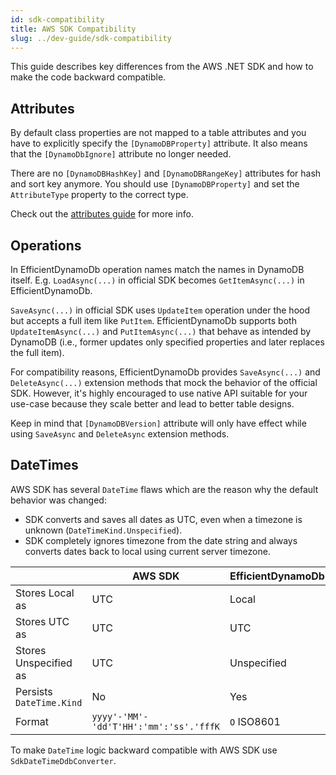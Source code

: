 ```yaml
---
id: sdk-compatibility
title: AWS SDK Compatibility
slug: ../dev-guide/sdk-compatibility
---
```


This guide describes key differences from the AWS .NET SDK and how to make the code backward compatible.

## Attributes

By default class properties are not mapped to a table attributes and you have to explicitly specify the `[DynamoDBProperty]` attribute.
It also means that the `[DynamoDbIgnore]` attribute no longer needed.

There are no `[DynamoDBHashKey]` and `[DynamoDBRangeKey]` attributes for hash and sort key anymore.
You should use `[DynamoDBProperty]` and set the `AttributeType` property to the correct type.

Check out the  [attributes guide](./high_level/attributes.md#mapping-primary-key) for more info.

## Operations

In EfficientDynamoDb operation names match the names in DynamoDB itself. E.g. `LoadAsync(...)` in official SDK becomes `GetItemAsync(...)` in EfficientDynamoDb.

`SaveAsync(...)` in official SDK uses `UpdateItem` operation under the hood but accepts a full item like `PutItem`. 
EfficientDynamoDb supports both `UpdateItemAsync(...)` and `PutItemAsync(...)` that behave as intended by DynamoDB (i.e., former updates only specified properties and later replaces the full item).

For compatibility reasons, EfficientDynamoDb provides `SaveAsync(...)` and `DeleteAsync(...)` extension methods that mock the behavior of the official SDK.
However, it's highly encouraged to use native API suitable for your use-case because they scale better and lead to better table designs.

Keep in mind that `[DynamoDBVersion]` attribute will only have effect while using `SaveAsync` and `DeleteAsync` extension methods.

## DateTimes

AWS SDK has several `DateTime` flaws which are the reason why the default behavior was changed:
* SDK converts and saves all dates as UTC, even when a timezone is unknown (`DateTimeKind.Unspecified`).
* SDK completely ignores timezone from the date string and always converts dates back to local using current server timezone.

| | AWS SDK  | EfficientDynamoDb   |
|---|---|---|
| Stores Local as | UTC | Local |
| Stores UTC as | UTC  | UTC |
| Stores Unspecified as | UTC | Unspecified  |
| Persists `DateTime.Kind` | No | Yes |
| Format | `yyyy'-'MM'-'dd'T'HH':'mm':'ss'.'fffK` | `O` ISO8601 |

To make `DateTime` logic backward compatible with AWS SDK use `SdkDateTimeDdbConverter`.

